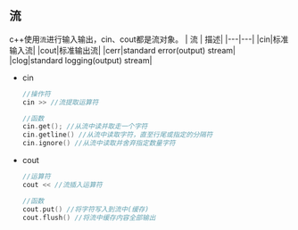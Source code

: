 ## 流
c++使用`流`进行输入输出，cin、cout都是流对象。
| 流 | 描述|
|---|---|
|cin|标准输入流|
|cout|标准输出流|
|cerr|standard error(output) stream|
|clog|standard logging(output) stream|
- cin
    ``` cpp
    //操作符
    cin >> //流提取运算符 

    //函数
    cin.get(); //从流中读并取走一个字符
    cin.getline() //从流中读取字符，直至行尾或指定的分隔符
    cin.ignore() //从流中读取并舍弃指定数量字符
    ```
- cout
    ``` cpp
    //运算符
    cout << //流插入运算符

    //函数
    cout.put() //将字符写入到流中(缓存)
    cout.flush() //将流中缓存内容全部输出
    ```